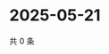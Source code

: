# 2025-05-21

共 0 条

<!-- BEGIN ZHIHUVIDEO -->
<!-- 最后更新时间 Wed May 21 2025 11:37:22 GMT+0800 (China Standard Time) -->

<!-- END ZHIHUVIDEO -->
